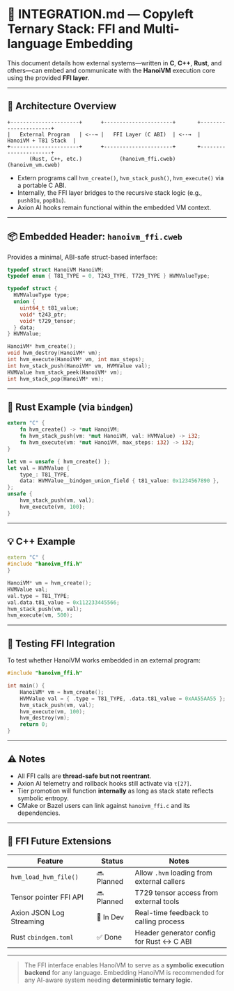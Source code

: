 # 🔌 INTEGRATION.md — Copyleft Ternary Stack: FFI and Multi-language Embedding

This document details how external systems—written in **C**, **C++**, **Rust**, and others—can embed and communicate with the **HanoiVM** execution core using the provided **FFI layer**.

---

## 🧱 Architecture Overview

```
+----------------------+      +----------------------+       +----------------------+  
|   External Program   | <--→ |   FFI Layer (C ABI)  | <--→  |  HanoiVM + T81 Stack  |
+----------------------+      +----------------------+       +----------------------+
       (Rust, C++, etc.)            (hanoivm_ffi.cweb)               (hanoivm_vm.cweb)
```

- Extern programs call `hvm_create()`, `hvm_stack_push()`, `hvm_execute()` via a portable C ABI.
- Internally, the FFI layer bridges to the recursive stack logic (e.g., `push81u`, `pop81u`).
- Axion AI hooks remain functional within the embedded VM context.

---

## 📦 Embedded Header: `hanoivm_ffi.cweb`

Provides a minimal, ABI-safe struct-based interface:

```c
typedef struct HanoiVM HanoiVM;
typedef enum { T81_TYPE = 0, T243_TYPE, T729_TYPE } HVMValueType;

typedef struct {
  HVMValueType type;
  union {
    uint64_t t81_value;
    void* t243_ptr;
    void* t729_tensor;
  } data;
} HVMValue;

HanoiVM* hvm_create();
void hvm_destroy(HanoiVM* vm);
int hvm_execute(HanoiVM* vm, int max_steps);
int hvm_stack_push(HanoiVM* vm, HVMValue val);
HVMValue hvm_stack_peek(HanoiVM* vm);
int hvm_stack_pop(HanoiVM* vm);
```

---

## 🦀 Rust Example (via `bindgen`)

```rust
extern "C" {
    fn hvm_create() -> *mut HanoiVM;
    fn hvm_stack_push(vm: *mut HanoiVM, val: HVMValue) -> i32;
    fn hvm_execute(vm: *mut HanoiVM, max_steps: i32) -> i32;
}

let vm = unsafe { hvm_create() };
let val = HVMValue {
    type_: T81_TYPE,
    data: HVMValue__bindgen_union_field { t81_value: 0x1234567890 },
};
unsafe {
    hvm_stack_push(vm, val);
    hvm_execute(vm, 100);
}
```

---

## 💡 C++ Example

```cpp
extern "C" {
#include "hanoivm_ffi.h"
}

HanoiVM* vm = hvm_create();
HVMValue val;
val.type = T81_TYPE;
val.data.t81_value = 0x112233445566;
hvm_stack_push(vm, val);
hvm_execute(vm, 500);
```

---

## 🧪 Testing FFI Integration

To test whether HanoiVM works embedded in an external program:

```c
#include "hanoivm_ffi.h"

int main() {
    HanoiVM* vm = hvm_create();
    HVMValue val = { .type = T81_TYPE, .data.t81_value = 0xAA55AA55 };
    hvm_stack_push(vm, val);
    hvm_execute(vm, 100);
    hvm_destroy(vm);
    return 0;
}
```

---

## ⚠️ Notes

- All FFI calls are **thread-safe but not reentrant**.
- Axion AI telemetry and rollback hooks still activate via `τ[27]`.
- Tier promotion will function **internally** as long as stack state reflects symbolic entropy.
- CMake or Bazel users can link against `hanoivm_ffi.c` and its dependencies.

---

## 🧠 FFI Future Extensions

| Feature                   | Status     | Notes                                         |
|---------------------------|------------|-----------------------------------------------|
| `hvm_load_hvm_file()`     | 🔜 Planned | Allow `.hvm` loading from external callers     |
| Tensor pointer FFI API    | 🔜 Planned | T729 tensor access from external tools         |
| Axion JSON Log Streaming  | 🔄 In Dev  | Real-time feedback to calling process          |
| Rust `cbindgen.toml`      | ✅ Done    | Header generator config for Rust ↔ C ABI       |

---

> The FFI interface enables HanoiVM to serve as a **symbolic execution backend** for any language.
> Embedding HanoiVM is recommended for any AI-aware system needing **deterministic ternary logic.**

